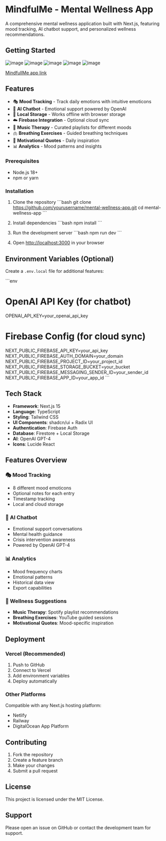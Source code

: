 # MindfulMe - Mental Wellness App

A comprehensive mental wellness application built with Next.js, featuring mood tracking, AI chatbot support, and personalized wellness recommendations.

## Getting Started
![image](https://github.com/user-attachments/assets/ce4007d0-b9ee-439c-998f-a7748916c7f5)
![image](https://github.com/user-attachments/assets/0cf8d186-12f2-4cfc-98f5-5e80704ca09a)
![image](https://github.com/user-attachments/assets/d5e868bf-c638-475b-9805-9c0887d21a19)
![image](https://github.com/user-attachments/assets/dfc75f2c-bce9-4fee-9958-b00fc57f752c)
![image](https://github.com/user-attachments/assets/41314001-5689-46be-9351-6b155986feca)

[MindfullMe app link](https://mentalwellness.vercel.app/)
## Features

- 🎭 **Mood Tracking** - Track daily emotions with intuitive emoticons
- 🤖 **AI Chatbot** - Emotional support powered by OpenAI
- 📱 **Local Storage** - Works offline with browser storage
- ☁️ **Firebase Integration** - Optional cloud sync
- 🎵 **Music Therapy** - Curated playlists for different moods
- 🫁 **Breathing Exercises** - Guided breathing techniques
- 💭 **Motivational Quotes** - Daily inspiration
- 📊 **Analytics** - Mood patterns and insights


### Prerequisites

- Node.js 18+ 
- npm or yarn

### Installation

1. Clone the repository
\`\`\`bash
git clone https://github.com/yourusername/mental-wellness-app.git
cd mental-wellness-app
\`\`\`

2. Install dependencies
\`\`\`bash
npm install
\`\`\`

3. Run the development server
\`\`\`bash
npm run dev
\`\`\`

4. Open [http://localhost:3000](http://localhost:3000) in your browser

## Environment Variables (Optional)

Create a `.env.local` file for additional features:

\`\`\`env
# OpenAI API Key (for chatbot)
OPENAI_API_KEY=your_openai_api_key

# Firebase Config (for cloud sync)
NEXT_PUBLIC_FIREBASE_API_KEY=your_api_key
NEXT_PUBLIC_FIREBASE_AUTH_DOMAIN=your_domain
NEXT_PUBLIC_FIREBASE_PROJECT_ID=your_project_id
NEXT_PUBLIC_FIREBASE_STORAGE_BUCKET=your_bucket
NEXT_PUBLIC_FIREBASE_MESSAGING_SENDER_ID=your_sender_id
NEXT_PUBLIC_FIREBASE_APP_ID=your_app_id
\`\`\`

## Tech Stack

- **Framework**: Next.js 15
- **Language**: TypeScript
- **Styling**: Tailwind CSS
- **UI Components**: shadcn/ui + Radix UI
- **Authentication**: Firebase Auth
- **Database**: Firestore + Local Storage
- **AI**: OpenAI GPT-4
- **Icons**: Lucide React

## Features Overview

### 🎭 Mood Tracking
- 8 different mood emoticons
- Optional notes for each entry
- Timestamp tracking
- Local and cloud storage

### 🤖 AI Chatbot
- Emotional support conversations
- Mental health guidance
- Crisis intervention awareness
- Powered by OpenAI GPT-4

### 📊 Analytics
- Mood frequency charts
- Emotional patterns
- Historical data view
- Export capabilities

### 🎵 Wellness Suggestions
- **Music Therapy**: Spotify playlist recommendations
- **Breathing Exercises**: YouTube guided sessions
- **Motivational Quotes**: Mood-specific inspiration

## Deployment

### Vercel (Recommended)
1. Push to GitHub
2. Connect to Vercel
3. Add environment variables
4. Deploy automatically

### Other Platforms
Compatible with any Next.js hosting platform:
- Netlify
- Railway
- DigitalOcean App Platform

## Contributing

1. Fork the repository
2. Create a feature branch
3. Make your changes
4. Submit a pull request

## License

This project is licensed under the MIT License.

## Support

Please open an issue on GitHub or contact the development team for support.
